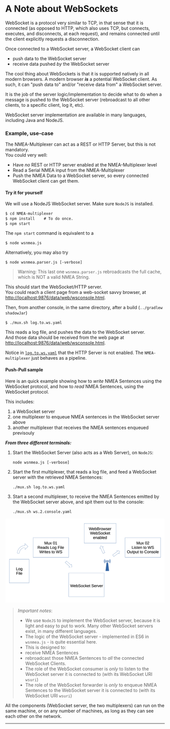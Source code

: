 # A Note about WebSockets

WebSocket is a protocol very similar to TCP, in that sense that it is connected (as opposed to HTTP,
which also uses TCP, but connects, executes, and disconnects, at each request), and remains connected
until the client explicitly requests a disconnection.

Once connected to a WebSocket server, a WebSocket client can
- push data to the WebSocket server
- receive data pushed _by_ the WebSocket server

The cool thing about WebSockets is that it is supported natively in all modern browsers.
A modern browser _**is**_ a potential WebSocket client.
As such, it can "push data to" and/or "receive data from" a WebSocket server.

It is the job of the server logic/implementation to decide what to do when a message is pushed to the
WebSocket server (rebroadcast to all other clients, to a specific client, log it, etc).

WebSocket server implementation are available in many languages, including Java and NodeJS.

### Example, use-case
The NMEA-Multiplexer can act as a REST or HTTP Server, but this is not mandatory.  
You could very well:
- Have _no_ REST or HTTP server enabled at the NMEA-Multiplexer level
- Read a Serial NMEA input from the NMEA-Multiplexer
- Push the NMEA Data to a WebSocket server, so every connected WebSocket client can get them.

#### Try it for yourself
We will use a NodeJS WebSocket server. Make sure `NodeJS` is installed.
```
$ cd NMEA-multiplexer
$ npm install    # To do once.
$ npm start
```
The `npm start` command is equivalent to a
```
$ node wsnmea.js
```
Alternatively, you may also try
```
$ node wsnmea.parser.js [-verbose]
```
> Warning: This last one `wsnmea.parser.js` rebroadcasts the full cache, which is NOT a valid
> NMEA String.

This should start the WebSocket/HTTP server.  
You could reach a client page from a web-socket savvy browser, at <http://localhost:9876/data/web/wsconsole.html>.

Then, from another console, in the same directory, after a build (`../gradlew shadowJar`)
```
$ ./mux.sh log.to.ws.yaml 
```
This reads a log file, and pushes the data to the WebSocket server.    
And those data should be received from the web page at <http://localhost:9876/data/web/wsconsole.html>.

Notice in [`log.to.ws.yaml`](./log.to.ws.yaml) that the HTTP Server is not enabled.
The `NMEA-multiplexer` just behaves as a pipeline.

#### Push-Pull sample
Here is an quick example showing how to _write_ NMEA Sentences using the WebSocket protocol, and
how to _read_ NMEA Sentences, using the WebSocket protocol.

This includes:
1. a WebSocket server
2. one multiplexer to enqueue NMEA sentences in the WebSocket server above
3. another multiplexer that receives the NMEA sentences enqueued previsouly

_**From three different terminals:**_

1. Start the WebSocket Server (also acts as a Web Server), on `NodeJS`:
    ```
    node wsnmea.js [-verbose]
    ```
2. Start the first multiplexer, that reads a log file, and feed a WebSocket server with the retrieved NMEA Sentences:
    ```
    ./mux.sh log.to.ws.yaml
    ```
3. Start a second multiplexer, to receive the NMEA Sentences emitted by the WebSocket server above, and spit them out to the console:
    ```
    ./mux.sh ws.2.console.yaml 
    ```

![Push Pull](./docimages/push.pull.png)

> _Important notes_:  
> - We use `NodeJS` to implement the WebSocket server, because it is light and easy to put to work.
>   Many other WebSocket servers exist, in many different languages.
> - The logic of the WebSocket server - implemented in ES6 in `wsnmea.js` - is quite essential here.
> - This is designed to:
>  - receive NMEA Sentences
>  - rebroadcast those NMEA Sentences to _all_ the connected WebSocket Clients.
> - The role of the WebSocket consumer is _only_ to listen to the WebSocket server it is connected to (with its WebSocket URI `wsuri`)
> - The role of the WebSocket forwarder is _only_ to enqueue NMEA Sentences to the WebSocket server it is connected to (with its WebSocket URI `wsuri`)
> 
All the components (WebSocket server, the two multiplexers) can run on the same machine, 
or on any number of machines, as long as they can see each other on the network. 

---
